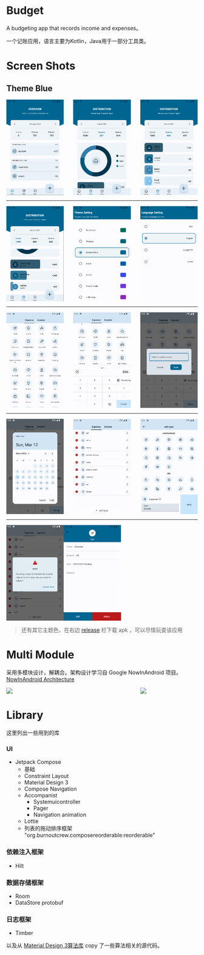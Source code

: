 # Budget
A budgeting app that records income and expenses。

一个记账应用，语言主要为Kotlin，Java用于一部分工具类。



# Screen Shots

## Theme Blue

<div style="display:flex;justify-content:space-between;">
    <img src="img/QQ截图20230312120131.png" width="30%" />
    <img src="img/QQ截图20230312120218.png" width="30%" />
    <img src="img/QQ截图20230312120318.png" width="30%" />
</div>


---

<div style="display:flex;justify-content:space-between;">
    <img src="img/QQ截图20230312120343.png" width="30%" />
    <img src="img/4SVF95T({5GWNU6T8Q4]SO7.png" width="30%" />
    <img src="img/QQ截图20230312120429.png" width="30%" />
</div>

---

<div style="display:flex;justify-content:space-between;">
    <img src="img/QQ截图20230312121846.png" width="30%" />
    <img src="img/QQ截图20230312122021.png" width="30%" />
    <img src="img/QQ截图20230312122051.png" width="30%" />
</div>

---

<div style="display:flex;justify-content:space-between;">
    <img src="img/QQ截图20230312122108.png" width="30%" />
    <img src="img/QQ截图20230312122137.png" width="30%" />
    <img src="img/QQ截图20230312122206.png" width="30%" />
</div>

---

<div style="display:flex;justify-content:left;">
    <img src="img/QQ截图20230312122234.png" width="30%" />
    <img src="img/QQ截图20230312122256.png" width="30%" />
</div>



> 还有其它主题色，在右边 [release](https://github.com/JeckOnly/Budget/releases) 栏下载 apk ，可以尽情玩耍该应用

# Multi Module

采用多模块设计，解耦合。架构设计学习自 Google NowInAndroid 项目。[NowInAndroid Architecture](https://github.com/android/nowinandroid/blob/main/docs/ModularizationLearningJourney.md)

<div style="display:flex;justify-content:space-between;">
    <img src="https://i.pinimg.com/originals/6b/db/f9/6bdbf9e14df1dbfa04d64b86783cd8b0.png" width="70%" />
    <img src="https://i.pinimg.com/originals/70/47/bf/7047bf13e29254b1d3e5e33a9ef3641b.png" width="30%" />
</div>



# Library

这里列出一些用到的库

### UI

- Jetpack Compose
  - 基础
  - Constraint Layout
  - Material Design 3
  - Compose Navigation
  - Accompanist
    - Systemuicontroller
    - Pager
    - Navigation animation
  - Lottie
  - 列表的拖动排序框架 "org.burnoutcrew.composereorderable:reorderable"

### 依赖注入框架

- Hilt

### 数据存储框架

- Room
- DataStore protobuf

### 日志框架

- Timber

以及从 [Material Design 3算法库](https://github.com/material-foundation/material-color-utilities) copy 了一些算法相关的源代码。





